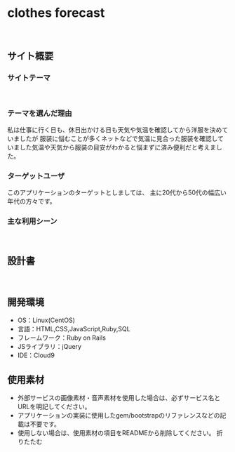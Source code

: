 # clothes forecast
​
## サイト概要
### サイトテーマ
<!--何を『目的』とし、どのような『分類』なのかを簡潔に書く-->
​
### テーマを選んだ理由
<!--なぜこのようなテーマにしたかを説明する-->
​私は仕事に行く日も、休日出かける日も天気や気温を確認してから洋服を決めていましたが
服装に悩むことが多くネットなどで気温に見合った服装を確認していました気温や天気から服装の目安がわかると悩まずに済み便利だと考えました。
### ターゲットユーザ
<!--誰に使ってもらうかを具体的に記載する-->
​このアプリケーションのターゲットとしましては、
主に20代から50代の幅広い年代の方々です。
### 主な利用シーン
<!--どのような時に使うのかの状況を記載すること-->
​
## 設計書
<!--テーマを設定・提出する時点では不要です-->
​
## 開発環境
- OS：Linux(CentOS)
- 言語：HTML,CSS,JavaScript,Ruby,SQL
- フレームワーク：Ruby on Rails
- JSライブラリ：jQuery
- IDE：Cloud9
​
## 使用素材
- 外部サービスの画像素材・音声素材を使用した場合は、必ずサービス名とURLを明記してください。
- アプリケーションの実装に使用したgem/bootstrapのリファレンスなどの記載は不要です。
- 使用しない場合は、使用素材の項目をREADMEから削除してください。
折りたたむ
